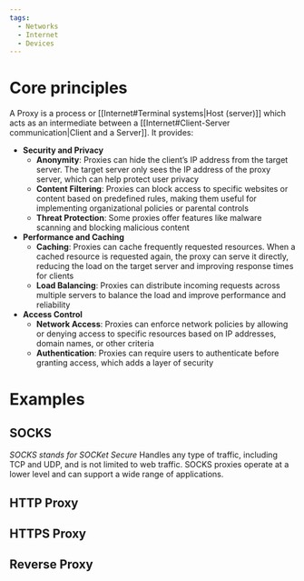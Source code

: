 ```yaml
---
tags:
  - Networks
  - Internet
  - Devices
---
```

# Core principles
A Proxy is a process or [[Internet#Terminal systems|Host (server)]] which acts as an intermediate between a [[Internet#Client-Server communication|Client and a Server]]. It provides:
- **Security and Privacy**
    - **Anonymity**: Proxies can hide the client’s IP address from the target server. The target server only sees the IP address of the proxy server, which can help protect user privacy
    - **Content Filtering**: Proxies can block access to specific websites or content based on predefined rules, making them useful for implementing organizational policies or parental controls
    - **Threat Protection**: Some proxies offer features like malware scanning and blocking malicious content
- **Performance and Caching**
    - **Caching**: Proxies can cache frequently requested resources. When a cached resource is requested again, the proxy can serve it directly, reducing the load on the target server and improving response times for clients
    - **Load Balancing**: Proxies can distribute incoming requests across multiple servers to balance the load and improve performance and reliability
- **Access Control**
    - **Network Access**: Proxies can enforce network policies by allowing or denying access to specific resources based on IP addresses, domain names, or other criteria
    - **Authentication**: Proxies can require users to authenticate before granting access, which adds a layer of security
# Examples
## SOCKS
_SOCKS stands for SOCKet Secure_
Handles any type of traffic, including TCP and UDP, and is not limited to web traffic. SOCKS proxies operate at a lower level and can support a wide range of applications.
## HTTP Proxy
## HTTPS Proxy

## Reverse Proxy

